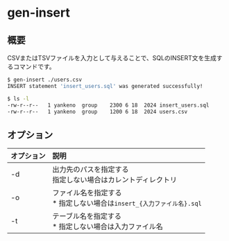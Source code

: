 # gen-insert

## 概要

CSVまたはTSVファイルを入力として与えることで、SQLのINSERT文を生成するコマンドです。

```bash
$ gen-insert ./users.csv
INSERT statement 'insert_users.sql' was generated successfully!

$ ls -l
-rw-r--r--   1 yankeno  group    2300 6 18  2024 insert_users.sql
-rw-r--r--   1 yankeno  group    1200 6 18  2024 users.csv
```

## オプション

| オプション | 説明                                               |
|:------|:-------------------------------------------------|
| -d    | 出力先のパスを指定する<br />指定しない場合はカレントディレクトリ              |
| -o    | ファイル名を指定する<br />* 指定しない場合は`insert_{入力ファイル名}.sql` |
| -t    | テーブル名を指定する<br />* 指定しない場合は入力ファイル名                |
